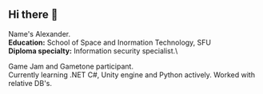 ## Hi there 👋

Name's Alexander.\
**Education:** School of Space and Inormation Technology, SFU\
**Diploma specialty:** Information security specialist.\

Game Jam and Gametone participant.\
Currently learning .NET C#, Unity engine and Python actively. Worked with relative DB's.


<!--
**AlSG00/AlSG00** is a ✨ _special_ ✨ repository because its `README.md` (this file) appears on your GitHub profile.

Here are some ideas to get you started:

- 🔭 I’m currently working on ...
- 🌱 I’m currently learning ...
- 👯 I’m looking to collaborate on ...
- 🤔 I’m looking for help with ...
- 💬 Ask me about ...
- 📫 How to reach me: ...
- 😄 Pronouns: ...
- ⚡ Fun fact: ...
-->

